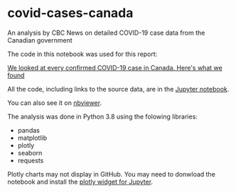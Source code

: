 # covid-cases-canada

An analysis by CBC News on detailed COVID-19 case data from the Canadian government

The code in this notebook was used for this report:

[We looked at every confirmed COVID-19 case in Canada. Here's what we found](https://www.cbc.ca/news/canada/public-health-agency-of-canada-covid-19-statistics-1.5733069)

All the code, including links to the source data, are in the [Jupyter notebook](https://github.com/robroc/covid-cases-canada/blob/master/canada_covid_cases_analysis.ipynb).

You can also see it on [nbviewer](https://nbviewer.jupyter.org/github/robroc/covid-cases-canada/blob/5fdbf87b31b6d895944212e13e9edd602215db1a/canada_covid_cases_analysis.ipynb).

The analysis was done in Python 3.8 using the folowing libraries:

- pandas
- matplotlib
- plotly
- seaborn
- requests

Plotly charts may not display in GitHub. You may need to donwload the notebook and install the [plotly widget for Jupyter](https://plotly.com/python/getting-started/).
